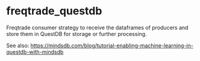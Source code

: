 # freqtrade_questdb
Freqtrade consumer strategy to receive the dataframes of producers and store them in QuestDB for storage or further processing.

See also: https://mindsdb.com/blog/tutorial-enabling-machine-learning-in-questdb-with-mindsdb

